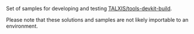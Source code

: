 Set of samples for developing and testing [TALXIS/tools-devkit-build](https://github.com/TALXIS/tools-devkit-build/).

Please note that these solutions and samples are not likely importable to an environment.
